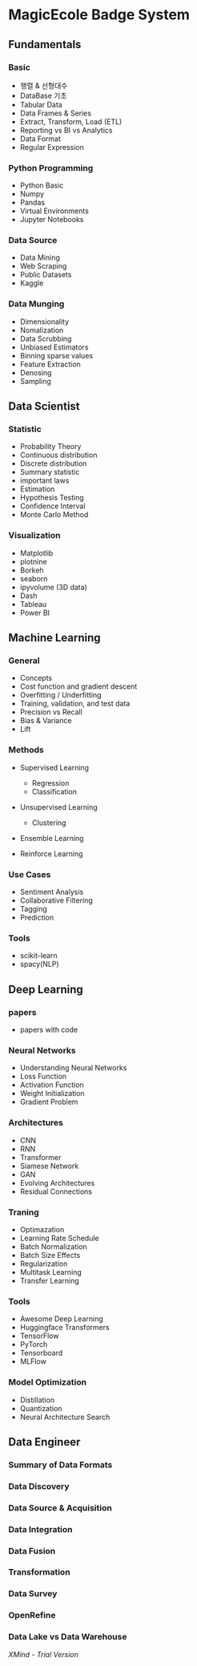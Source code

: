 # MagicEcole Badge System

## Fundamentals

### Basic

- 행렬 & 선형대수
- DataBase 기초
- Tabular Data
- Data Frames & Series
- Extract, Transform, Load (ETL)
- Reporting vs BI vs Analytics
- Data Format
- Regular Expression

### Python Programming

- Python Basic
- Numpy
- Pandas
- Virtual Environments
- Jupyter Notebooks

### Data Source

- Data Mining
- Web Scraping
- Public Datasets
- Kaggle

### Data Munging

- Dimensionality
- Nomalization
- Data Scrubbing
- Unbiased Estimators
- Binning sparse values
- Feature Extraction
- Denosing
- Sampling

## Data Scientist

### Statistic

- Probability Theory
- Continuous distribution
- Discrete distribution
- Summary statistic
- important laws
- Estimation
- Hypothesis Testing
- Confidence Interval
- Monte Carlo Method

### Visualization

- Matplotlib
- plotnine
- Borkeh
- seaborn
- ipyvolume (3D data)
- Dash
- Tableau
- Power BI

## Machine Learning

### General

- Concepts
- Cost function and gradient descent
- Overfitting / Underfitting
- Training, validation, and test data
- Precision vs Recall
- Bias & Variance
- Lift

### Methods

- Supervised Learning

	- Regression
	- Classification

- Unsupervised Learning

	- Clustering

- Ensemble Learning
- Reinforce Learning

### Use Cases

- Sentiment Analysis
- Collaborative Filtering
- Tagging
- Prediction

### Tools

- scikit-learn
- spacy(NLP)

## Deep Learning

### papers

- papers with code

### Neural Networks

- Understanding Neural Networks
- Loss Function
- Activation Function
- Weight Initialization
- Gradient Problem

### Architectures

- CNN 
- RNN
- Transformer
- Siamese Network
- GAN
- Evolving Architectures
- Residual Connections

### Traning

- Optimazation
- Learning Rate Schedule
- Batch Normalization
- Batch Size Effects
- Regularization
- Multitask Learning
- Transfer Learning

### Tools

- Awesome Deep Learning
- Huggingface Transformers
- TensorFlow
- PyTorch
- Tensorboard
- MLFlow

### Model Optimization

- Distillation
- Quantization
- Neural Architecture Search

## Data Engineer

### Summary of Data Formats

### Data Discovery

### Data Source & Acquisition

### Data Integration

### Data Fusion

### Transformation

### Data Survey

### OpenRefine

### Data Lake vs Data Warehouse

*XMind - Trial Version*